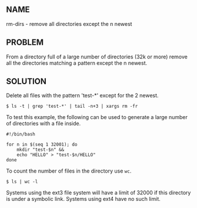 
NAME
----

rm-dirs - remove all directories except the n newest

PROBLEM
-------

From a directory full of a large number of directories (32k or more)
remove all the directories matching a pattern except the n newest.

SOLUTION
--------

Delete all files with the pattern 'test-*' except for the 2 newest.

    $ ls -t | grep 'test-*' | tail -n+3 | xargs rm -fr

To test this example, the following can be used to generate a
large number of directories with a file inside.

    #!/bin/bash
    
    for n in $(seq 1 32001); do
    	mkdir "test-$n" &&
    	echo "HELLO" > "test-$n/HELLO"
    done

To count the number of files in the directory use `wc`.

    $ ls | wc -l

Systems using the ext3 file system will have a limit of 32000 if this
directory is under a symbolic link.  Systems using ext4 have no such
limit.
